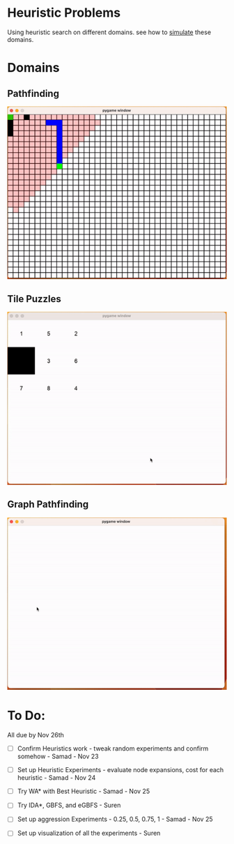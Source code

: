# Heuristic Problems
Using heuristic search on different domains. see how to [simulate](simulate) these domains.

# Domains

## Pathfinding
![res/gifs/pathfinding.gif](res/gifs/pathfinding.gif)


## Tile Puzzles
![res/gifs/tiles.gif](res/gifs/tiles.gif)

## Graph Pathfinding
![res/gifs/grap_path_finding.gif](res/gifs/graph_path_finding.gif)


# To Do:

All due by Nov 26th
- [ ] Confirm Heuristics work - tweak random experiments and confirm somehow - Samad - Nov 23
- [ ] Set up Heuristic Experiments - evaluate node expansions, cost for each heuristic - Samad - Nov 24
- [ ] Try WA* with Best Heuristic - Samad - Nov 25
- [ ] Try IDA*, GBFS, and eGBFS - Suren
- [ ] Set up aggression Experiments - 0.25, 0.5, 0.75, 1 - Samad - Nov 25



- [ ] Set up visualization of all the experiments - Suren